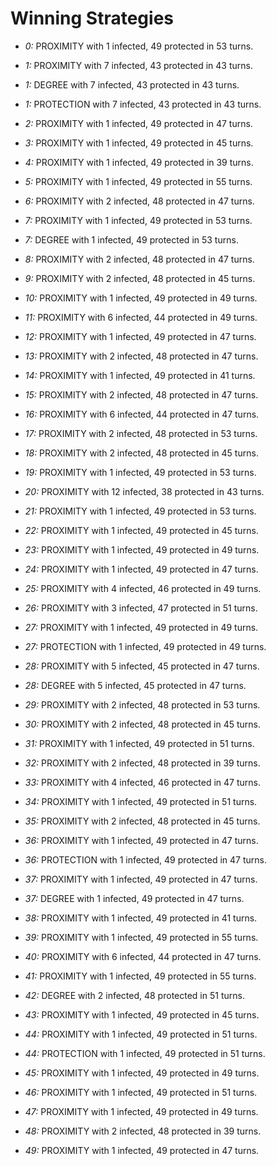# Winning Strategies

* _0:_ PROXIMITY with 1 infected, 49 protected in 53 turns.


* _1:_ PROXIMITY with 7 infected, 43 protected in 43 turns.


* _1:_ DEGREE with 7 infected, 43 protected in 43 turns.


* _1:_ PROTECTION with 7 infected, 43 protected in 43 turns.


* _2:_ PROXIMITY with 1 infected, 49 protected in 47 turns.


* _3:_ PROXIMITY with 1 infected, 49 protected in 45 turns.


* _4:_ PROXIMITY with 1 infected, 49 protected in 39 turns.


* _5:_ PROXIMITY with 1 infected, 49 protected in 55 turns.


* _6:_ PROXIMITY with 2 infected, 48 protected in 47 turns.


* _7:_ PROXIMITY with 1 infected, 49 protected in 53 turns.


* _7:_ DEGREE with 1 infected, 49 protected in 53 turns.


* _8:_ PROXIMITY with 2 infected, 48 protected in 47 turns.


* _9:_ PROXIMITY with 2 infected, 48 protected in 45 turns.


* _10:_ PROXIMITY with 1 infected, 49 protected in 49 turns.


* _11:_ PROXIMITY with 6 infected, 44 protected in 49 turns.


* _12:_ PROXIMITY with 1 infected, 49 protected in 47 turns.


* _13:_ PROXIMITY with 2 infected, 48 protected in 47 turns.


* _14:_ PROXIMITY with 1 infected, 49 protected in 41 turns.


* _15:_ PROXIMITY with 2 infected, 48 protected in 47 turns.


* _16:_ PROXIMITY with 6 infected, 44 protected in 47 turns.


* _17:_ PROXIMITY with 2 infected, 48 protected in 53 turns.


* _18:_ PROXIMITY with 2 infected, 48 protected in 45 turns.


* _19:_ PROXIMITY with 1 infected, 49 protected in 53 turns.


* _20:_ PROXIMITY with 12 infected, 38 protected in 43 turns.


* _21:_ PROXIMITY with 1 infected, 49 protected in 53 turns.


* _22:_ PROXIMITY with 1 infected, 49 protected in 45 turns.


* _23:_ PROXIMITY with 1 infected, 49 protected in 49 turns.


* _24:_ PROXIMITY with 1 infected, 49 protected in 47 turns.


* _25:_ PROXIMITY with 4 infected, 46 protected in 49 turns.


* _26:_ PROXIMITY with 3 infected, 47 protected in 51 turns.


* _27:_ PROXIMITY with 1 infected, 49 protected in 49 turns.


* _27:_ PROTECTION with 1 infected, 49 protected in 49 turns.


* _28:_ PROXIMITY with 5 infected, 45 protected in 47 turns.


* _28:_ DEGREE with 5 infected, 45 protected in 47 turns.


* _29:_ PROXIMITY with 2 infected, 48 protected in 53 turns.


* _30:_ PROXIMITY with 2 infected, 48 protected in 45 turns.


* _31:_ PROXIMITY with 1 infected, 49 protected in 51 turns.


* _32:_ PROXIMITY with 2 infected, 48 protected in 39 turns.


* _33:_ PROXIMITY with 4 infected, 46 protected in 47 turns.


* _34:_ PROXIMITY with 1 infected, 49 protected in 51 turns.


* _35:_ PROXIMITY with 2 infected, 48 protected in 45 turns.


* _36:_ PROXIMITY with 1 infected, 49 protected in 47 turns.


* _36:_ PROTECTION with 1 infected, 49 protected in 47 turns.


* _37:_ PROXIMITY with 1 infected, 49 protected in 47 turns.


* _37:_ DEGREE with 1 infected, 49 protected in 47 turns.


* _38:_ PROXIMITY with 1 infected, 49 protected in 41 turns.


* _39:_ PROXIMITY with 1 infected, 49 protected in 55 turns.


* _40:_ PROXIMITY with 6 infected, 44 protected in 47 turns.


* _41:_ PROXIMITY with 1 infected, 49 protected in 55 turns.


* _42:_ DEGREE with 2 infected, 48 protected in 51 turns.


* _43:_ PROXIMITY with 1 infected, 49 protected in 45 turns.


* _44:_ PROXIMITY with 1 infected, 49 protected in 51 turns.


* _44:_ PROTECTION with 1 infected, 49 protected in 51 turns.


* _45:_ PROXIMITY with 1 infected, 49 protected in 49 turns.


* _46:_ PROXIMITY with 1 infected, 49 protected in 51 turns.


* _47:_ PROXIMITY with 1 infected, 49 protected in 49 turns.


* _48:_ PROXIMITY with 2 infected, 48 protected in 39 turns.


* _49:_ PROXIMITY with 1 infected, 49 protected in 47 turns.


